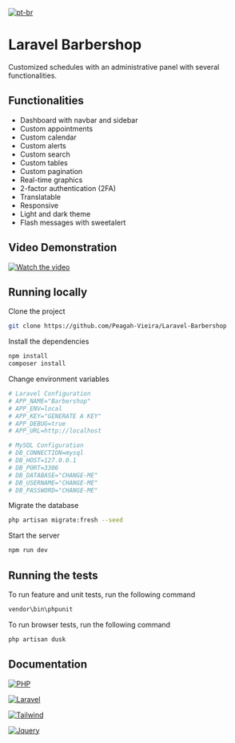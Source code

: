 [![pt-br](https://img.shields.io/badge/lang-pt--br-green.svg)](https://github.com/Peagah-Vieira/Laravel-Barbershop/blob/master/README-br.md)
# Laravel Barbershop

Customized schedules with an administrative panel with several functionalities.

## Functionalities

- Dashboard with navbar and sidebar
- Custom appointments
- Custom calendar
- Custom alerts
- Custom search
- Custom tables
- Custom pagination
- Real-time graphics
- 2-factor authentication (2FA)
- Translatable
- Responsive
- Light and dark theme
- Flash messages with sweetalert

## Video Demonstration

[![Watch the video](https://gcdnb.pbrd.co/images/0wvz7rsCv1g4.png?o=1)](https://www.youtube.com/watch?v=hwnjnKsOFYg)

## Running locally

Clone the project

```bash
git clone https://github.com/Peagah-Vieira/Laravel-Barbershop
```

Install the dependencies

```bash
npm install 
composer install
```

Change environment variables

```bash
# Laravel Configuration
# APP_NAME="Barbershop"
# APP_ENV=local
# APP_KEY="GENERATE A KEY"
# APP_DEBUG=true
# APP_URL=http://localhost

# MySQL Configuration
# DB_CONNECTION=mysql
# DB_HOST=127.0.0.1
# DB_PORT=3306
# DB_DATABASE="CHANGE-ME"
# DB_USERNAME="CHANGE-ME"
# DB_PASSWORD="CHANGE-ME"
```

Migrate the database

```bash
php artisan migrate:fresh --seed
```

Start the server

```bash
npm run dev
```

## Running the tests

To run feature and unit tests, run the following command

```bash
vendor\bin\phpunit
```

To run browser tests, run the following command

```bash
php artisan dusk
```

## Documentation

[![PHP](https://img.shields.io/badge/PHP-777BB4?style=for-the-badge&logo=php&logoColor=white)](https://www.php.net)

[![Laravel](https://img.shields.io/badge/Laravel-FF2D20?style=for-the-badge&logo=laravel&logoColor=white)](https://laravel.com)

[![Tailwind](https://img.shields.io/badge/Tailwind_CSS-38B2AC?style=for-the-badge&logo=tailwind-css&logoColor=white)](https://tailwindcss.com)

[![Jquery](	https://img.shields.io/badge/jQuery-0769AD?style=for-the-badge&logo=jquery&logoColor=white)](https://jquery.com)
